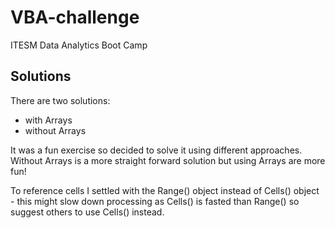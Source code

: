 # VBA-challenge
ITESM Data Analytics Boot Camp

## Solutions 
There are two solutions:

- with Arrays
- without Arrays

It was a fun exercise so decided to solve it using different approaches. Without Arrays is a more straight forward solution but using Arrays are more fun!

To reference cells I settled with the Range() object instead of Cells() object - this might slow down processing as Cells() is fasted than Range() so suggest others to use Cells() instead.